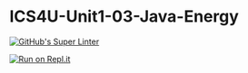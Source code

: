 # ICS4U-Unit1-03-Java-Energy
[![GitHub's Super Linter](https://github.com/Sean-McLeod/ICS4U-Unit1-03-Java-Energy/workflows/GitHub's%20Super%20Linter/badge.svg)](https://github.com/Sean-McLeod/ICS4U-Unit1-03-Java-Energy/actions)

[![Run on Repl.it](https://repl.it/badge/github/Sean-McLeod/ICS4U-Unit1-03-Java-Energy)](https://repl.it/github/ICS4U-Unit1-03-Java-Energy)
